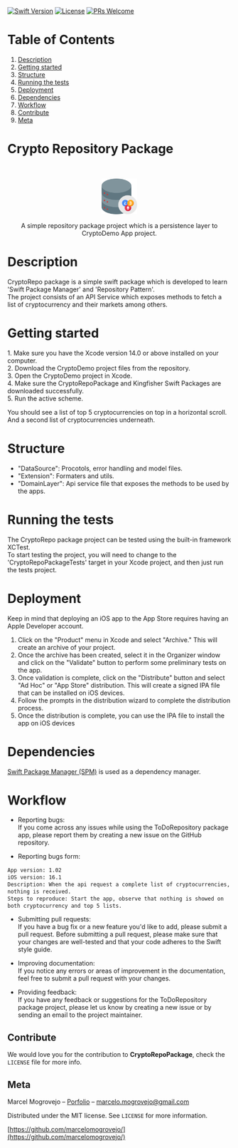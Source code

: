 [![Swift Version][swift-image]][swift-url]
[![License][license-image]][license-url]
[![PRs Welcome][pr-welcome-image]][pr-welcome-url]

# Table of Contents
1. [Description](#description)
2. [Getting started](#getting-started)
3. [Structure](#structure)
4. [Running the tests](#running-the-tests)
5. [Deployment](#deployment)
6. [Dependencies](#dependencies)
7. [Workflow](#workflow)
8. [Contribute](#Contribute)
9. [Meta](#Meta)

# Crypto Repository Package

<br />
<p align="center">
  <a href="https://github.com/marcelomogrovejo/cryptorepopackage">
    <img src="logo-crypto-repo.png" alt="Logo" width="80" height="80">
  </a>
  <p align="center">
    A simple repository package project which is a persistence layer to CryptoDemo App project.
  </p>
</p>

# Description
<p>CryptoRepo package is a simple swift package which is developed to learn 'Swift Package Manager' and 'Repository Pattern'.<br>
The project consists of an API Service which exposes methods to fetch a list of cryptocurrency and their markets among others.</p>

# Getting started
<p>
1. Make sure you have the Xcode version 14.0 or above installed on your computer.<br>
2. Download the CryptoDemo project files from the repository.<br>
3. Open the CryptoDemo project in Xcode.<br>
4. Make sure the CryptoRepoPackage and Kingfisher Swift Packages are downloaded successfully.<br>
5. Run the active scheme.<br>

You should see a list of top 5 cryptocurrencies on top in a horizontal scroll.<br>
And a second list of cryptocurrencies underneath.<br>

# Structure 
* "DataSource": Procotols, error handling and model files.
* "Extension": Formaters and utils.
* "DomainLayer": Api service file that exposes the methods to be used by the apps.

# Running the tests
<p>The CryptoRepo package project can be tested using the built-in framework XCTest.<br>
To start testing the project, you will need to change to the 'CryptoRepoPackageTests' target in your Xcode project, and then just run the tests project.</p>

# Deployment
Keep in mind that deploying an iOS app to the App Store requires having an Apple Developer account.

1. Click on the "Product" menu in Xcode and select "Archive." This will create an archive of your project.
2. Once the archive has been created, select it in the Organizer window and click on the "Validate" button to perform some preliminary tests on the app.
3. Once validation is complete, click on the "Distribute" button and select "Ad Hoc" or "App Store" distribution. 
This will create a signed IPA file that can be installed on iOS devices.
4. Follow the prompts in the distribution wizard to complete the distribution process.
5. Once the distribution is complete, you can use the IPA file to install the app on iOS devices

# Dependencies
[Swift Package Manager (SPM)](https://www.swift.org/documentation/package-manager/) is used as a dependency manager. 

# Workflow

* Reporting bugs:<br> 
If you come across any issues while using the ToDoRepository package app, please report them by creating a new issue on the GitHub repository.

* Reporting bugs form: <br> 
```
App version: 1.02
iOS version: 16.1
Description: When the api request a complete list of cryptocurrencies, nothing is received.
Steps to reproduce: Start the app, observe that nothing is showed on both cryptocurrency and top 5 lists.
```

* Submitting pull requests: <br> 
If you have a bug fix or a new feature you'd like to add, please submit a pull request. Before submitting a pull request, 
please make sure that your changes are well-tested and that your code adheres to the Swift style guide.

* Improving documentation: <br> 
If you notice any errors or areas of improvement in the documentation, feel free to submit a pull request with your changes.

* Providing feedback:<br> 
If you have any feedback or suggestions for the ToDoRepository package project, please let us know by creating a new issue or by sending an email to the project maintainer.

## Contribute

We would love you for the contribution to **CryptoRepoPackage**, check the ``LICENSE`` file for more info.

## Meta

Marcel Mogrovejo – [Porfolio](https://marcelomogrovejo.gitlab.io/my-ios-portfolio/) – marcelo.mogrovejo@gmail.com

Distributed under the MIT license. See ``LICENSE`` for more information.

[https://github.com/marcelomogrovejo/](https://github.com/marcelomogrovejo/)

[swift-image]:https://img.shields.io/badge/swift-5.0-orange.svg
[swift-url]: https://swift.org/
[license-image]: https://img.shields.io/badge/License-MIT-blue.svg
[license-url]: LICENSE
[codebeat-image]: https://codebeat.co/badges/c19b47ea-2f9d-45df-8458-b2d952fe9dad
[codebeat-url]: https://codebeat.co/projects/github-com-vsouza-awesomeios-com
[pr-welcome-image]: https://img.shields.io/badge/PRs-welcome-brightgreen.svg?style=flat-square
[pr-welcome-url]: http://makeapullrequest.com
